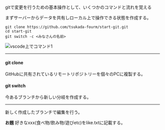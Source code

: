 

gitで変更を行うための基本操作として、いくつかのコマンドと流れを覚える

まずサーバーからデータを共有しローカル上で操作できる状態を作成する。

```
git clone https://github.com/tsukada-fourm/start-git.git
cd start-git
git switch -c <みなさんの名前>
```

![vscode上でコマンド1](images/github/lecture/1.png)

----

#### git clone

GitHubに共有されているリモートリポジトリーを個々のPCに複製する。

#### git switch

今あるブランチから新しい分岐を作成する。

----

新しく作成したブランチで編集を行う。

**お題**
好きなxxx(食べ物/飲み物/遊びetc)をlike.txtに記載する。
